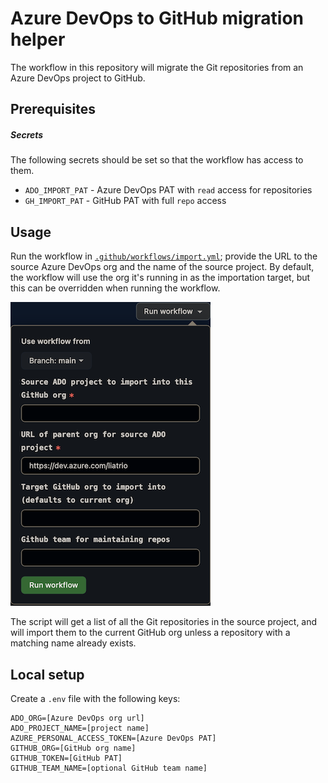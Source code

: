# Azure DevOps to GitHub migration helper

The workflow in this repository will migrate the Git repositories from an Azure DevOps project to GitHub.

## Prerequisites
##### Secrets
The following secrets should be set so that the workflow has access to them.
* `ADO_IMPORT_PAT` - Azure DevOps PAT with `read` access for repositories
* `GH_IMPORT_PAT` - GitHub PAT with full `repo` access

## Usage
Run the workflow in [`.github/workflows/import.yml`](.github/workflows/import.yml); provide the URL to the source Azure DevOps org and the name of the source project. 
By default, the workflow will use the org it's running in as the importation target, but this can be overridden when running the workflow.

![run workflow interface](img/run_workflow.png)

The script will get a list of all the Git repositories in the source project, 
and will import them to the current GitHub org unless a repository with a matching name already exists.

## Local setup
Create a `.env` file with the following keys:
```shell
ADO_ORG=[Azure DevOps org url]
ADO_PROJECT_NAME=[project name]
AZURE_PERSONAL_ACCESS_TOKEN=[Azure DevOps PAT]
GITHUB_ORG=[GitHub org name]
GITHUB_TOKEN=[GitHub PAT]
GITHUB_TEAM_NAME=[optional GitHub team name]
```
